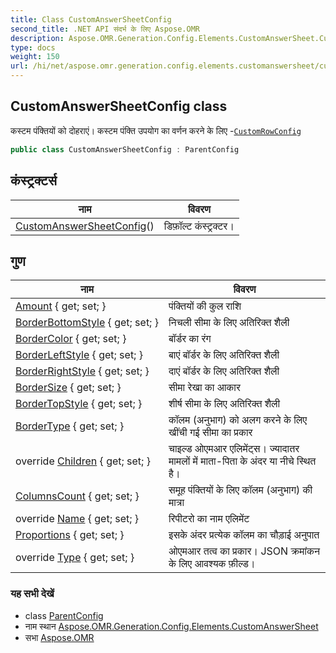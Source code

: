 ```yaml
---
title: Class CustomAnswerSheetConfig
second_title: .NET API संदर्भ के लिए Aspose.OMR
description: Aspose.OMR.Generation.Config.Elements.CustomAnswerSheet.CustomAnswerSheetConfig कक्ष. कस्टम पंक्तयं क दहरएं कस्टम पंक्त उपयग क वर्णन करने के लए CustomRowConfig
type: docs
weight: 150
url: /hi/net/aspose.omr.generation.config.elements.customanswersheet/customanswersheetconfig/
---
```

## CustomAnswerSheetConfig class

कस्टम पंक्तियों को दोहराएं। कस्टम पंक्ति उपयोग का वर्णन करने के लिए -[`CustomRowConfig`](../customrowconfig/)

```csharp
public class CustomAnswerSheetConfig : ParentConfig
```

## कंस्ट्रक्टर्स

| नाम | विवरण |
| --- | --- |
| [CustomAnswerSheetConfig](customanswersheetconfig/)() | डिफ़ॉल्ट कंस्ट्रक्टर। |

## गुण

| नाम | विवरण |
| --- | --- |
| [Amount](../../aspose.omr.generation.config.elements.customanswersheet/customanswersheetconfig/amount/) { get; set; } | पंक्तियों की कुल राशि |
| [BorderBottomStyle](../../aspose.omr.generation.config.elements.customanswersheet/customanswersheetconfig/borderbottomstyle/) { get; set; } | निचली सीमा के लिए अतिरिक्त शैली |
| [BorderColor](../../aspose.omr.generation.config.elements.customanswersheet/customanswersheetconfig/bordercolor/) { get; set; } | बॉर्डर का रंग |
| [BorderLeftStyle](../../aspose.omr.generation.config.elements.customanswersheet/customanswersheetconfig/borderleftstyle/) { get; set; } | बाएं बॉर्डर के लिए अतिरिक्त शैली |
| [BorderRightStyle](../../aspose.omr.generation.config.elements.customanswersheet/customanswersheetconfig/borderrightstyle/) { get; set; } | दाएं बॉर्डर के लिए अतिरिक्त शैली |
| [BorderSize](../../aspose.omr.generation.config.elements.customanswersheet/customanswersheetconfig/bordersize/) { get; set; } | सीमा रेखा का आकार |
| [BorderTopStyle](../../aspose.omr.generation.config.elements.customanswersheet/customanswersheetconfig/bordertopstyle/) { get; set; } | शीर्ष सीमा के लिए अतिरिक्त शैली |
| [BorderType](../../aspose.omr.generation.config.elements.customanswersheet/customanswersheetconfig/bordertype/) { get; set; } | कॉलम (अनुभाग) को अलग करने के लिए खींची गई सीमा का प्रकार |
| override [Children](../../aspose.omr.generation.config.elements.customanswersheet/customanswersheetconfig/children/) { get; set; } | चाइल्ड ओएमआर एलिमेंट्स। ज्यादातर मामलों में माता-पिता के अंदर या नीचे स्थित है। |
| [ColumnsCount](../../aspose.omr.generation.config.elements.customanswersheet/customanswersheetconfig/columnscount/) { get; set; } | समूह पंक्तियों के लिए कॉलम (अनुभाग) की मात्रा |
| override [Name](../../aspose.omr.generation.config.elements.customanswersheet/customanswersheetconfig/name/) { get; set; } | रिपीटरो का नाम एलिमेंट |
| [Proportions](../../aspose.omr.generation.config.elements.customanswersheet/customanswersheetconfig/proportions/) { get; set; } | इसके अंदर प्रत्येक कॉलम का चौड़ाई अनुपात |
| override [Type](../../aspose.omr.generation.config.elements.customanswersheet/customanswersheetconfig/type/) { get; set; } | ओएमआर तत्व का प्रकार। JSON क्रमांकन के लिए आवश्यक फ़ील्ड। |

### यह सभी देखें

* class [ParentConfig](../../aspose.omr.generation.config/parentconfig/)
* नाम स्थान [Aspose.OMR.Generation.Config.Elements.CustomAnswerSheet](../../aspose.omr.generation.config.elements.customanswersheet/)
* सभा [Aspose.OMR](../../)


